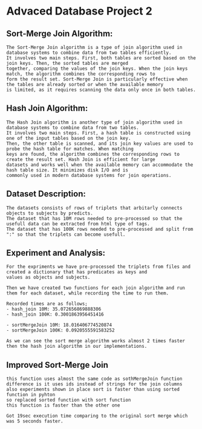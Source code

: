 # Advaced Database Project 2

## Sort-Merge Join Algorithm:

    The Sort-Merge Join algorithm is a type of join algorithm used in database systems to combine data from two tables efficiently.
    It involves two main steps. First, both tables are sorted based on the join keys. Then, the sorted tables are merged
    together, comparing the values of the join keys. When the join keys match, the algorithm combines the corresponding rows to
    form the result set. Sort-Merge Join is particularly effective when the tables are already sorted or when the available memory
    is limited, as it requires scanning the data only once in both tables.

## Hash Join Algorithm:

    The Hash Join algorithm is another type of join algorithm used in database systems to combine data from two tables.
    It involves two main steps. First, a hash table is constructed using one of the input tables based on the join key.
    Then, the other table is scanned, and its join key values are used to probe the hash table for matches. When matching
    keys are found, the algorithm combines the corresponding rows to create the result set. Hash Join is efficient for large
    datasets and works well when the available memory can accommodate the hash table size. It minimizes disk I/O and is
    commonly used in modern database systems for join operations.

## Dataset Description:

    The datasets consists of rows of triplets that arbitarly connects objects to subjects by predicts.
    The dataset that has 10M rows needed to pre-processed so that the usefull data can be extracted from html type of tags.
    The dataset that has 100K rows needed to pre-processed and split from ":" so that the triplets can become usefull.

## Experiment and Analysis:

    For the expriments we have pre-processed the triplets from files and created a dictionary that has predicates as keys and
    values as objects and subjects.

    Then we have created two functions for each join algorithm and run them for each dataset, while recording the time to run them.

    Recorded times are as follows;
    - hash_join 10M: 35.072656869888306
    - hash_join 100K: 0.3001863956451416

    - sortMergeJoin 10M: 18.016406774520874
    - sortMergeJoin 100K: 0.0920555591583252

    As we can see the sort merge algorithm works almost 2 times faster then the hash join algorithm in our implementations.


## Improved Sort-Merge Join

    this function uses almost the same code as sothMergeJoin function
    difference is it uses ids instead of strings for the join columns
    also experiments shown in place sort is faster than using sorted function in pyhton
    so replaced sorted function with sort function
    this function is faster than the other one

    Got 19sec execution time comparing to the original sort merge which was 5 seconds faster.
